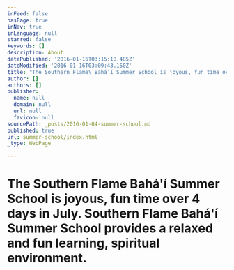 ```yaml
---
inFeed: false
hasPage: true
inNav: true
inLanguage: null
starred: false
keywords: []
description: About
datePublished: '2016-01-16T03:15:18.485Z'
dateModified: '2016-01-16T03:09:43.150Z'
title: "The Southern Flame\_Bahá’í Summer School is joyous, fun time over 4 days in July. Southern Flame\_Bahá’í \_Summer School provides a relaxed and fun learning, spiritual environment."
author: []
authors: []
publisher:
  name: null
  domain: null
  url: null
  favicon: null
sourcePath: _posts/2016-01-04-summer-school.md
published: true
url: summer-school/index.html
_type: WebPage

---
```

# 

# The Southern Flame Bahá'í Summer School is joyous, fun time over 4 days in July. Southern Flame Bahá'í  Summer School provides a relaxed and fun learning, spiritual environment.